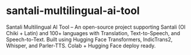 # santali-multilingual-ai-tool
Santali Multilingual AI Tool – An open-source project supporting Santali (Ol Chiki + Latin) and 100+ languages with Translation, Text-to-Speech, and Speech-to-Text. Built using Hugging Face Transformers, IndicTrans2, Whisper, and Parler-TTS. Colab + Hugging Face deploy ready.
